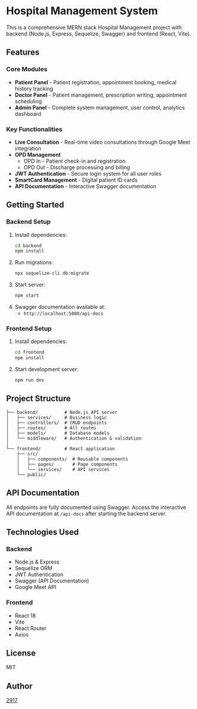 # Hospital Management System

This is a comprehensive MERN stack Hospital Management project with backend (Node.js, Express, Sequelize, Swagger) and frontend (React, Vite).

## Features

### Core Modules
- **Patient Panel** - Patient registration, appointment booking, medical history tracking
- **Doctor Panel** - Patient management, prescription writing, appointment scheduling
- **Admin Panel** - Complete system management, user control, analytics dashboard

### Key Functionalities
- **Live Consultation** - Real-time video consultations through Google Meet integration
- **OPD Management**
  - OPD In - Patient check-in and registration
  - OPD Out - Discharge processing and billing
- **JWT Authentication** - Secure login system for all user roles
- **SmartCard Management** - Digital patient ID cards
- **API Documentation** - Interactive Swagger documentation

## Getting Started

### Backend Setup
1. Install dependencies:
   ```bash
   cd backend
   npm install
   ```
2. Run migrations:
   ```bash
   npx sequelize-cli db:migrate
   ```
3. Start server:
   ```bash
   npm start
   ```
4. Swagger documentation available at:
   - `http://localhost:5000/api-docs`

### Frontend Setup
1. Install dependencies:
   ```bash
   cd frontend
   npm install
   ```
2. Start development server:
   ```bash
   npm run dev
   ```

## Project Structure
```
├── backend/          # Node.js API server
│   ├── services/     # Business logic
│   ├── controllers/  # CRUD endpoints
│   ├── routes/       # All routes
│   ├── models/       # Database models
│   └── middleware/   # Authentication & validation
│
└── frontend/         # React application
    ├── src/
    │   ├── components/  # Reusable components
    │   ├── pages/       # Page components
    │   └── services/    # API services
    └── public/
```

## API Documentation
All endpoints are fully documented using Swagger. Access the interactive API documentation at `/api-docs` after starting the backend server.

## Technologies Used

### Backend
- Node.js & Express
- Sequelize ORM
- JWT Authentication
- Swagger (API Documentation)
- Google Meet API

### Frontend
- React 18
- Vite
- React Router
- Axios

## License
MIT

## Author
[2917](https://github.com/2917)